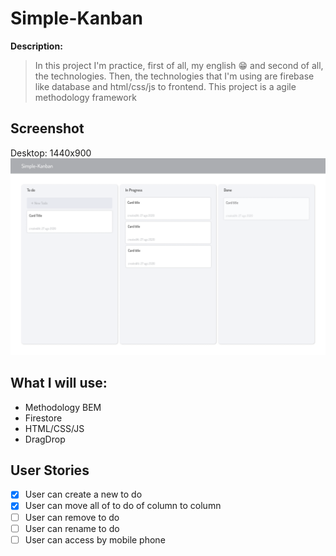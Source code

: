# Simple-Kanban

**Description:**
> In this project I'm practice, first of all, my english 😁 and second of all, the technologies. Then, the technologies that I'm using are firebase like database and html/css/js to frontend. This project is a agile methodology framework

## Screenshot

Desktop: 1440x900
![ui image desktop version](assets/images/ui-design/desktop.png)

## What I will use:
- Methodology BEM
- Firestore
- HTML/CSS/JS
- DragDrop

## User Stories

- [x] User can create a new to do
- [x] User can move all of to do of column to column
- [ ] User can remove to do
- [ ] User can rename to do
- [ ] User can access by mobile phone